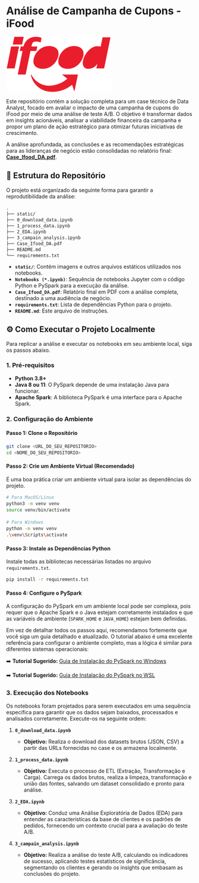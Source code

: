 # Análise de Campanha de Cupons - iFood

![img-logo](static/IFood_logo.png)

Este repositório contém a solução completa para um case técnico de Data Analyst, focado em avaliar o impacto de uma campanha de cupons do iFood por meio de uma análise de teste A/B. O objetivo é transformar dados em insights acionáveis, analisar a viabilidade financeira da campanha e propor um plano de ação estratégico para otimizar futuras iniciativas de crescimento.

A análise aprofundada, as conclusões e as recomendações estratégicas para as lideranças de negócio estão consolidadas no relatório final: **[Case_Ifood_DA.pdf](Case_Ifood_DA.pdf)**.

## 📂 Estrutura do Repositório

O projeto está organizado da seguinte forma para garantir a reprodutibilidade da análise:

```
.
├── static/
├── 0_download_data.ipynb
├── 1_process_data.ipynb
├── 2_EDA.ipynb
├── 3_campain_analysis.ipynb
├── Case_Ifood_DA.pdf
├── README.md
└── requirements.txt
```

-   **`static/`**: Contém imagens e outros arquivos estáticos utilizados nos notebooks.
-   **`Notebooks (*.ipynb)`**: Sequência de notebooks Jupyter com o código Python e PySpark para a execução da análise.
-   **`Case_Ifood_DA.pdf`**: Relatório final em PDF com a análise completa, destinado a uma audiência de negócio.
-   **`requirements.txt`**: Lista de dependências Python para o projeto.
-   **`README.md`**: Este arquivo de instruções.

## ⚙️ Como Executar o Projeto Localmente

Para replicar a análise e executar os notebooks em seu ambiente local, siga os passos abaixo.

### 1. Pré-requisitos

-   **Python 3.8+**
-   **Java 8 ou 11**: O PySpark depende de uma instalação Java para funcionar.
-   **Apache Spark**: A biblioteca PySpark é uma interface para o Apache Spark.

### 2. Configuração do Ambiente

#### Passo 1: Clone o Repositório

```bash
git clone <URL_DO_SEU_REPOSITORIO>
cd <NOME_DO_SEU_REPOSITORIO>
```

#### Passo 2: Crie um Ambiente Virtual (Recomendado)

É uma boa prática criar um ambiente virtual para isolar as dependências do projeto.

```bash
# Para MacOS/Linux
python3 -m venv venv
source venv/bin/activate

# Para Windows
python -m venv venv
.\venv\Scripts\activate
```

#### Passo 3: Instale as Dependências Python

Instale todas as bibliotecas necessárias listadas no arquivo `requirements.txt`.

```bash
pip install -r requirements.txt
```

#### Passo 4: Configure o PySpark

A configuração do PySpark em um ambiente local pode ser complexa, pois requer que o Apache Spark e o Java estejam corretamente instalados e que as variáveis de ambiente (`SPARK_HOME` e `JAVA_HOME`) estejam bem definidas.

Em vez de detalhar todos os passos aqui, recomendamos fortemente que você siga um guia detalhado e atualizado. O tutorial abaixo é uma excelente referência para configurar o ambiente completo, mas a lógica é similar para diferentes sistemas operacionais:

➡️ **Tutorial Sugerido:** [Guia de Instalação do PySpark no Windows](https://medium.com/@deepaksrawat1906/a-step-by-step-guide-to-installing-pyspark-on-windows-3589f0139a30/)

➡️ **Tutorial Sugerido:** [Guia de Instalação do PySpark no WSL](https://medium.com/@salssouza/how-to-install-pyspark-in-wsl-3c4ac0e7f672)

### 3. Execução dos Notebooks

Os notebooks foram projetados para serem executados em uma sequência específica para garantir que os dados sejam baixados, processados e analisados corretamente. Execute-os na seguinte ordem:

1.  **`0_download_data.ipynb`**
    -   **Objetivo:** Realiza o download dos datasets brutos (JSON, CSV) a partir das URLs fornecidas no case e os armazena localmente.

2.  **`1_process_data.ipynb`**
    -   **Objetivo:** Executa o processo de ETL (Extração, Transformação e Carga). Carrega os dados brutos, realiza a limpeza, transformação e união das fontes, salvando um dataset consolidado e pronto para análise.

3.  **`2_EDA.ipynb`**
    -   **Objetivo:** Conduz uma Análise Exploratória de Dados (EDA) para entender as características da base de clientes e os padrões de pedidos, fornecendo um contexto crucial para a avaliação do teste A/B.

4.  **`3_campain_analysis.ipynb`**
    -   **Objetivo:** Realiza a análise do teste A/B, calculando os indicadores de sucesso, aplicando testes estatísticos de significância, segmentando os clientes e gerando os insights que embasam as conclusões do projeto.


